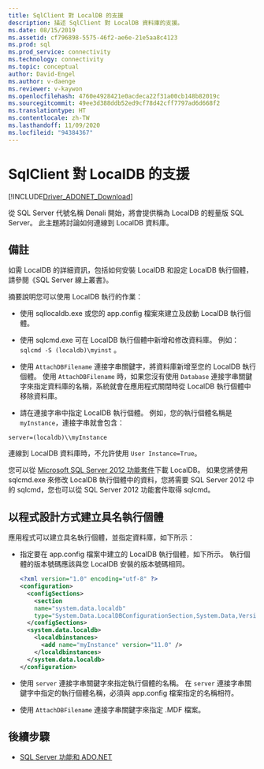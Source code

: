 ```yaml
---
title: SqlClient 對 LocalDB 的支援
description: 描述 SqlClient 對 LocalDB 資料庫的支援。
ms.date: 08/15/2019
ms.assetid: cf796898-5575-46f2-ae6e-21e5aa8c4123
ms.prod: sql
ms.prod_service: connectivity
ms.technology: connectivity
ms.topic: conceptual
author: David-Engel
ms.author: v-daenge
ms.reviewer: v-kaywon
ms.openlocfilehash: 4760e4928421e0acdeca22f31a00cb148b82019c
ms.sourcegitcommit: 49ee3d388ddb52ed9cf78d42cff7797ad6d668f2
ms.translationtype: HT
ms.contentlocale: zh-TW
ms.lasthandoff: 11/09/2020
ms.locfileid: "94384367"
---
```

# <a name="sqlclient-support-for-localdb"></a>SqlClient 對 LocalDB 的支援

[!INCLUDE[Driver_ADONET_Download](../../../includes/driver_adonet_download.md)]

從 SQL Server 代號名稱 Denali 開始，將會提供稱為 LocalDB 的輕量版 SQL Server。 此主題將討論如何連線到 LocalDB 資料庫。  
  
## <a name="remarks"></a>備註  
如需 LocalDB 的詳細資訊，包括如何安裝 LocalDB 和設定 LocalDB 執行個體，請參閱《SQL Server 線上叢書》。  
  
摘要說明您可以使用 LocalDB 執行的作業：  
  
- 使用 sqllocaldb.exe 或您的 app.config 檔案來建立及啟動 LocalDB 執行個體。  
  
- 使用 sqlcmd.exe 可在 LocalDB 執行個體中新增和修改資料庫。 例如： `sqlcmd -S (localdb)\myinst` 。  
  
- 使用 `AttachDBFilename` 連接字串關鍵字，將資料庫新增至您的 LocalDB 執行個體。 使用 `AttachDBFilename` 時，如果您沒有使用 `Database` 連接字串關鍵字來指定資料庫的名稱，系統就會在應用程式關閉時從 LocalDB 執行個體中移除資料庫。  
  
- 請在連接字串中指定 LocalDB 執行個體。 例如，您的執行個體名稱是 `myInstance`，連接字串就會包含：  
  
```console
server=(localdb)\\myInstance  
```  
  
連線到 LocalDB 資料庫時，不允許使用 `User Instance=True`。  
  
您可以從 [Microsoft SQL Server 2012 功能套件](https://www.microsoft.com/download/details.aspx?id=56041)下載 LocalDB。 如果您將使用 sqlcmd.exe 來修改 LocalDB 執行個體中的資料，您將需要 SQL Server 2012 中的 sqlcmd，您也可以從 SQL Server 2012 功能套件取得 sqlcmd。  
  
## <a name="programmatically-create-a-named-instance"></a>以程式設計方式建立具名執行個體  
應用程式可以建立具名執行個體，並指定資料庫，如下所示：  
  
- 指定要在 app.config 檔案中建立的 LocalDB 執行個體，如下所示。  執行個體的版本號碼應該與您 LocalDB 安裝的版本號碼相同。  
  
    ```xml  
    <?xml version="1.0" encoding="utf-8" ?>  
    <configuration>  
      <configSections>  
        <section  
        name="system.data.localdb"  
        type="System.Data.LocalDBConfigurationSection,System.Data,Version=4.0.0.0,Culture=neutral,PublicKeyToken=b77a5c561934e089"/>  
      </configSections>  
      <system.data.localdb>  
        <localdbinstances>  
          <add name="myInstance" version="11.0" />  
        </localdbinstances>  
      </system.data.localdb>  
    </configuration>  
    ```  
  
- 使用 `server` 連接字串關鍵字來指定執行個體的名稱。  在 `server` 連接字串關鍵字中指定的執行個體名稱，必須與 app.config 檔案指定的名稱相符。  
  
- 使用 `AttachDBFilename` 連接字串關鍵字來指定 .MDF 檔案。  
  
## <a name="next-steps"></a>後續步驟
- [SQL Server 功能和 ADO.NET](sql-server-features-adonet.md)
